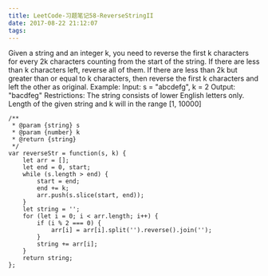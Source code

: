 ```yaml
---
title: LeetCode-习题笔记58-ReverseStringII
date: 2017-08-22 21:12:07
tags:
---
```



Given a string and an integer k, you need to reverse the first k characters for every 2k characters counting from the start of the string. If there are less than k characters left, reverse all of them. If there are less than 2k but greater than or equal to k characters, then reverse the first k characters and left the other as original.
Example:
Input: s = "abcdefg", k = 2
Output: "bacdfeg"
Restrictions:
The string consists of lower English letters only.
Length of the given string and k will in the range [1, 10000]

	
	/**
	 * @param {string} s
	 * @param {number} k
	 * @return {string}
	 */
	var reverseStr = function(s, k) {
	    let arr = [];
	    let end = 0, start;
	    while (s.length > end) {
	        start = end;
	        end += k;
	        arr.push(s.slice(start, end));
	    }
	    let string = '';
	    for (let i = 0; i < arr.length; i++) {
	        if (i % 2 === 0) {
	            arr[i] = arr[i].split('').reverse().join('');
	        }
	        string += arr[i];
	    }
	    return string;
	};